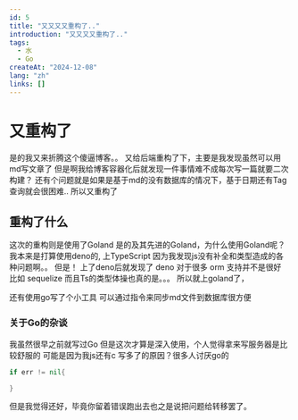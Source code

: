 ```yaml
---
id: 5
title: "又又又又重构了.."
introduction: "又又又又重构了.."
tags:
  - 水
  - Go
createAt: "2024-12-08"
lang: "zh"
links: []
---
```

# 又重构了

是的我又来折腾这个傻逼博客。。
又给后端重构了下，主要是我发现虽然可以用md写文章了
但是啊我给博客容器化后就发现一件事情难不成每次写一篇就要二次构建？
还有个问题就是如果是基于md的没有数据库的情况下，基于日期还有Tag查询就会很困难..
所以又重构了

## 重构了什么

这次的重构则是使用了Goland
是的及其先进的Goland，为什么使用Goland呢？
我本来是打算使用deno的, 上TypeScript 因为我发现js没有补全和类型造成的各种问题啊。。
但是！ 上了deno后就发现了 deno 对于很多 orm 支持并不是很好 比如 sequelize
而且Ts的类型体操也真的是。。。
所以就上goland了，

还有使用go写了个小工具
可以通过指令来同步md文件到数据库很方便

### 关于Go的杂谈

我虽然很早之前就写过Go 
但是这次才算是深入使用，个人觉得拿来写服务器是比较舒服的
可能是因为我js还有c 写多了的原因？很多人讨厌go的
```go
if err != nil{

}
```
但是我觉得还好，毕竟你留着错误跑出去也之是说把问题给转移罢了。


